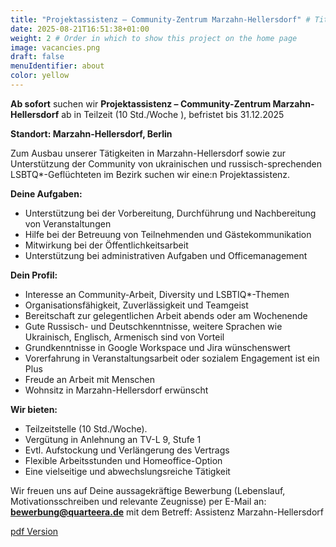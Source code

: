 ```yaml
---
title: "Projektassistenz – Community-Zentrum Marzahn-Hellersdorf" # Title of your project
date: 2025-08-21T16:51:38+01:00
weight: 2 # Order in which to show this project on the home page
image: vacancies.png
draft: false
menuIdentifier: about
color: yellow
---
```


**Ab sofort** suchen wir **Projektassistenz – Community-Zentrum Marzahn-Hellersdorf**  ab in Teilzeit (10 Std./Woche ), befristet bis 31.12.2025

**Standort: Marzahn-Hellersdorf, Berlin**

Zum Ausbau unserer Tätigkeiten in Marzahn-Hellersdorf sowie zur Unterstützung der Community von ukrainischen und russisch-sprechenden LSBTQ\*-Geflüchteten im Bezirk suchen wir eine:n Projektassistenz. 

**Deine Aufgaben:**

- Unterstützung bei der Vorbereitung, Durchführung und Nachbereitung von Veranstaltungen
- Hilfe bei der Betreuung von Teilnehmenden und Gästekommunikation
- Mitwirkung bei der Öffentlichkeitsarbeit
- Unterstützung bei administrativen Aufgaben und Officemanagement


**Dein Profil:**

- Interesse an Community-Arbeit, Diversity und LSBTIQ*-Themen
- Organisationsfähigkeit, Zuverlässigkeit und Teamgeist
- Bereitschaft zur gelegentlichen Arbeit abends oder am Wochenende
- Gute Russisch- und Deutschkenntnisse, weitere Sprachen wie Ukrainisch, Englisch, Armenisch sind von Vorteil
- Grundkenntnisse in Google Workspace und Jira wünschenswert
- Vorerfahrung in Veranstaltungsarbeit oder sozialem Engagement ist ein Plus
- Freude an Arbeit mit Menschen
- Wohnsitz in Marzahn-Hellersdorf erwünscht


**Wir bieten:**

- Teilzeitstelle (10 Std./Woche).
- Vergütung in Anlehnung an TV-L 9, Stufe 1
- Evtl. Aufstockung und Verlängerung des Vertrags
- Flexible Arbeitsstunden und Homeoffice-Option
- Eine vielseitige und abwechslungsreiche Tätigkeit


Wir freuen uns auf Deine aussagekräftige Bewerbung (Lebenslauf, Motivationsschreiben und relevante Zeugnisse) per E-Mail an: **bewerbung@quarteera.de**  mit dem Betreff: Assistenz Marzahn-Hellersdorf


[pdf Version](https://quarteera.de/files/stelle/Projektassistenz_Community-Zentrum_Marzahn-Hellersdorf.pdf)